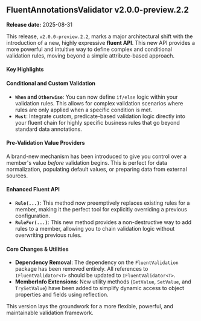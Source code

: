 ## FluentAnnotationsValidator v2.0.0-preview.2.2

**Release date:** 2025-08-31

This release, `v2.0.0-preview.2.2`, marks a major architectural shift with the introduction of a new, highly expressive **fluent API**. This new API provides a more powerful and intuitive way to define complex and conditional validation rules, moving beyond a simple attribute-based approach.

#### Key Highlights

#### Conditional and Custom Validation
* **`When` and `Otherwise`**: You can now define `if/else` logic within your validation rules. This allows for complex validation scenarios where rules are only applied when a specific condition is met.
* **`Must`**: Integrate custom, predicate-based validation logic directly into your fluent chain for highly specific business rules that go beyond standard data annotations.

#### Pre-Validation Value Providers
A brand-new mechanism has been introduced to give you control over a member's value *before* validation begins. This is perfect for data normalization, populating default values, or preparing data from external sources.

#### Enhanced Fluent API
* **`Rule(...)`**: This method now preemptively replaces existing rules for a member, making it the perfect tool for explicitly overriding a previous configuration.
* **`RuleFor(...)`**: This new method provides a non-destructive way to add rules to a member, allowing you to chain validation logic without overwriting previous rules.

#### Core Changes & Utilities
* **Dependency Removal**: The dependency on the `FluentValidation` package has been removed entirely. All references to `IFluentValidator<T>` should be updated to `IFluentValidator<T>`.
* **MemberInfo Extensions**: New utility methods (`GetValue`, `SetValue`, and `TrySetValue`) have been added to simplify dynamic access to object properties and fields using reflection.

This version lays the groundwork for a more flexible, powerful, and maintainable validation framework.